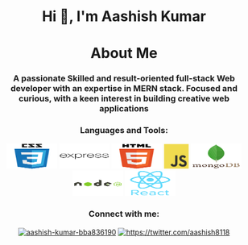 <h1 align="center">Hi 👋, I'm Aashish Kumar</h1>
<h1 align="center">About Me</h1>
<h3 align="center">A passionate Skilled and result-oriented full-stack Web developer with an expertise in MERN stack. Focused and curious, with a keen interest in building creative web applications</h3>

<!-- 🌱 I’m currently learning **MERN Stack** -->

<h3 align="center">Languages and Tools:</h3>
<p align="center">
    <a href="https://www.w3schools.com/css/" target="_blank" rel="noreferrer"> <img src="https://raw.githubusercontent.com/devicons/devicon/master/icons/css3/css3-original-wordmark.svg" alt="css3" width="100" height="50" /></a>
    <a href="https://expressjs.com" target="_blank" rel="noreferrer"> <img src="https://raw.githubusercontent.com/devicons/devicon/master/icons/express/express-original-wordmark.svg" alt="express" width="100" height="50" /></a>
    <a href="https://www.w3.org/html/" target="_blank" rel="noreferrer"> <img src="https://raw.githubusercontent.com/devicons/devicon/master/icons/html5/html5-original-wordmark.svg" alt="html5" width="100" height="50" /></a>
    <a href="https://developer.mozilla.org/en-US/docs/Web/JavaScript" target="_blank" rel="noreferrer">
        <img src="https://raw.githubusercontent.com/devicons/devicon/master/icons/javascript/javascript-original.svg" alt="javascript" width="50" height="50" /></a>
    <a href="https://www.mongodb.com/" target="_blank" rel="noreferrer"> <img src="https://raw.githubusercontent.com/devicons/devicon/master/icons/mongodb/mongodb-original-wordmark.svg" alt="mongodb" width="100" height="50" /></a>
    <a href="https://nodejs.org" target="_blank" rel="noreferrer"> <img src="https://raw.githubusercontent.com/devicons/devicon/master/icons/nodejs/nodejs-original-wordmark.svg" alt="nodejs" width="100" height="50" /></a>
    <a href="https://reactjs.org/" target="_blank" rel="noreferrer"> <img src="https://raw.githubusercontent.com/devicons/devicon/master/icons/react/react-original-wordmark.svg" alt="react" width="100" height="50" /></a>
</p>
<h3 align="center">Connect with me:</h3>
<p align="center">
    <a href="https://linkedin.com/in/aashish-kumar-bba836190" target="blank"><img align="center" src="https://raw.githubusercontent.com/rahuldkjain/github-profile-readme-generator/master/src/images/icons/Social/linked-in-alt.svg" alt="aashish-kumar-bba836190" height="30" width="40" /></a>
    <a href="https://twitter.com/aashish8118" target="blank"><img align="center" src="https://raw.githubusercontent.com/rahuldkjain/github-profile-readme-generator/master/src/images/icons/Social/twitter.svg" alt="https://twitter.com/aashish8118" height="30" width="40" /></a>
</p>
<!-- 👨‍💻 All of my projects are available at https://youthful-euclid-ce86da.netlify.app/ -->

<!-- <p align="center" ; "><img align="center " src="https://github-readme-stats.vercel.app/api/top-langs?username=aashishkumar321&show_icons=true&locale=en&layout=compact " alt="aashishkumar321 " /></p> -->
